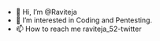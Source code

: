 - 👋 Hi, I’m @Raviteja
- 👀 I’m interested in Coding and Pentesting.
- 📫 How to reach me raviteja_52-twitter

<!---
Raviteja-01/Raviteja-01 is a ✨ special ✨ repository because its `README.md` (this file) appears on your GitHub profile.
You can click the Preview link to take a look at your changes.
--->

